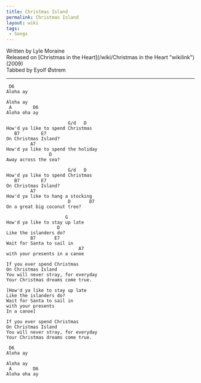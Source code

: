 ```yaml
---
title: Christmas Island
permalink: Christmas Island
layout: wiki
tags:
 - Songs
---
```


Written by Lyle Moraine  
Released on [Christmas in the Heart](/wiki/Christmas in the Heart "wikilink")
(2009)  
Tabbed by Eyolf Østrem

* * * * *

     D6
    Aloha ay

    Aloha ay
     A        D6
    Aloha oha ay

                           G/d   D
    How'd ya like to spend Christmas
       B7        E7
    On Christmas Island?
             A7
    How'd ya like to spend the holiday
                    D
    Away across the sea?

                           G/d   D
    How'd ya like to spend Christmas
       B7        E7
    On Christmas Island?
             A7
    How'd ya like to hang a stocking
                           D       D7
    On a great big coconut tree?

                          G
    How'd ya like to stay up late
                       D
    Like the islanders do?
             B7       E7
    Wait for Santa to sail in
                               A7
    with your presents in a canoe

    If you ever spend Christmas
    On Christmas Island
    You will never stray, for everyday
    Your Christmas dreams come true.

    [How'd ya like to stay up late
    Like the islanders do?
    Wait for Santa to sail in
    with your presents
    In a canoe]

    If you ever spend Christmas
    On Christmas Island
    You will never stray, for everyday
    Your Christmas dreams come true.

     D6
    Aloha ay

    Aloha ay
     A        D6
    Aloha oha ay
